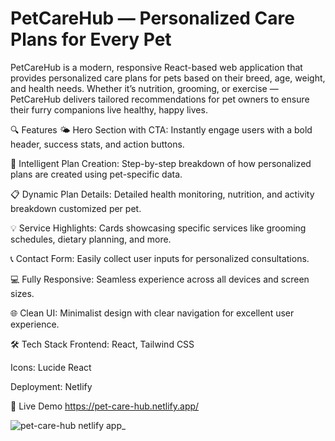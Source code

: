 # PetCareHub — Personalized Care Plans for Every Pet

PetCareHub is a modern, responsive React-based web application that provides personalized care plans for pets based on their breed, age, weight, and health needs. Whether it’s nutrition, grooming, or exercise — PetCareHub delivers tailored recommendations for pet owners to ensure their furry companions live healthy, happy lives.

🔍 Features
🌤 Hero Section with CTA: Instantly engage users with a bold header, success stats, and action buttons.

🧠 Intelligent Plan Creation: Step-by-step breakdown of how personalized plans are created using pet-specific data.

📋 Dynamic Plan Details: Detailed health monitoring, nutrition, and activity breakdown customized per pet.

💡 Service Highlights: Cards showcasing specific services like grooming schedules, dietary planning, and more.

📞 Contact Form: Easily collect user inputs for personalized consultations.

💻 Fully Responsive: Seamless experience across all devices and screen sizes.

🌐 Clean UI: Minimalist design with clear navigation for excellent user experience.

🛠 Tech Stack
Frontend: React, Tailwind CSS

Icons: Lucide React

Deployment: Netlify

🚀 Live Demo
https://pet-care-hub.netlify.app/

![pet-care-hub netlify app_](https://github.com/user-attachments/assets/2b07e7f4-8083-4ca1-9d00-f4b30bf508b4)

